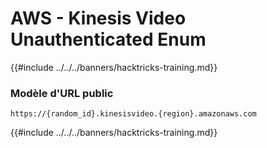 # AWS - Kinesis Video Unauthenticated Enum

{{#include ../../../banners/hacktricks-training.md}}

### Modèle d'URL public
```
https://{random_id}.kinesisvideo.{region}.amazonaws.com
```
{{#include ../../../banners/hacktricks-training.md}}

